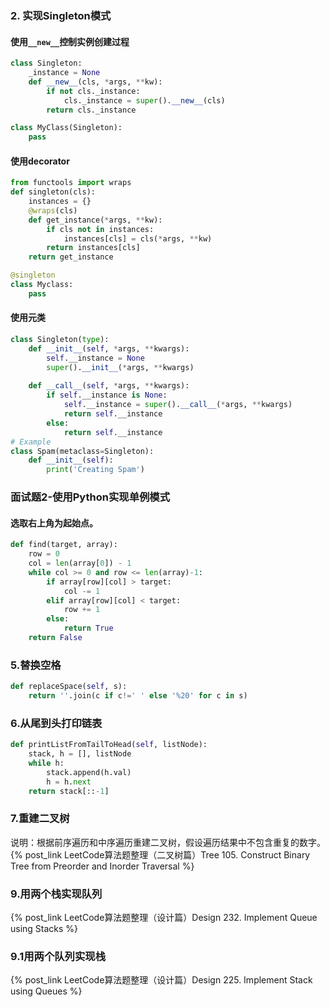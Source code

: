 ### 2. 实现Singleton模式

#### 使用`__new__`控制实例创建过程

```python
class Singleton:
    _instance = None
    def __new__(cls, *args, **kw):
        if not cls._instance:
            cls._instance = super().__new__(cls)
        return cls._instance

class MyClass(Singleton):
    pass
```
#### 使用decorator

```python
from functools import wraps
def singleton(cls):
    instances = {}
    @wraps(cls)
    def get_instance(*args, **kw):
        if cls not in instances:
            instances[cls] = cls(*args, **kw)
        return instances[cls]
    return get_instance

@singleton
class Myclass:
    pass
```

#### 使用元类
```python
class Singleton(type):
    def __init__(self, *args, **kwargs):
        self.__instance = None
        super().__init__(*args, **kwargs)
        
    def __call__(self, *args, **kwargs): 
        if self.__instance is None:
            self.__instance = super().__call__(*args, **kwargs)
            return self.__instance 
        else:
            return self.__instance
# Example
class Spam(metaclass=Singleton):
    def __init__(self):
        print('Creating Spam')
```

### 面试题2-使用Python实现单例模式

#### 选取右上角为起始点。

```python
def find(target, array):
    row = 0
    col = len(array[0]) - 1
    while col >= 0 and row <= len(array)-1:
        if array[row][col] > target:
            col -= 1
        elif array[row][col] < target:
            row += 1
        else:
            return True
    return False
```

### 5.替换空格

```python
def replaceSpace(self, s):
    return ''.join(c if c!=' ' else '%20' for c in s)
```

### 6.从尾到头打印链表

```python
def printListFromTailToHead(self, listNode):
    stack, h = [], listNode
    while h:
        stack.append(h.val)
        h = h.next
    return stack[::-1]
```

### 7.重建二叉树
说明：根据前序遍历和中序遍历重建二叉树，假设遍历结果中不包含重复的数字。
{% post_link LeetCode算法题整理（二叉树篇）Tree 105. Construct Binary Tree from Preorder and Inorder Traversal %}

### 9.用两个栈实现队列

{% post_link LeetCode算法题整理（设计篇）Design 232. Implement Queue using Stacks %}

### 9.1用两个队列实现栈

{% post_link LeetCode算法题整理（设计篇）Design 225. Implement Stack using Queues %}

